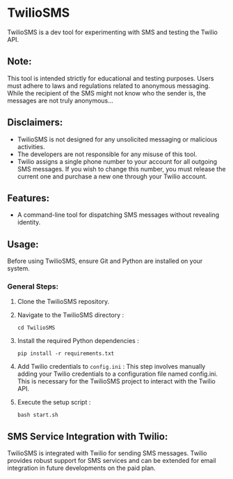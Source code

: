 # TwilioSMS

TwilioSMS is a dev tool for experimenting with SMS and testing the Twilio API.

## Note:
This tool is intended strictly for educational and testing purposes. Users must adhere to laws and regulations related to anonymous messaging. While the recipient of the SMS might not know who the sender is, the messages are not truly anonymous...

## Disclaimers:
- TwilioSMS is not designed for any unsolicited messaging or malicious activities.
- The developers are not responsible for any misuse of this tool.
- Twilio assigns a single phone number to your account for all outgoing SMS messages. If you wish to change this number, you must release the current one and purchase a new one through your Twilio account.

## Features:
- A command-line tool for dispatching SMS messages without revealing identity.

## Usage:
Before using TwilioSMS, ensure Git and Python are installed on your system.

### General Steps:
1. Clone the TwilioSMS repository.
2. Navigate to the TwilioSMS directory :
   ```
   cd TwilioSMS
   ```
3. Install the required Python dependencies :
   ```
   pip install -r requirements.txt
   ```
4. Add Twilio credentials to `config.ini` : This step involves manually adding your Twilio credentials to a configuration file named config.ini. This is necessary for the TwilioSMS project to interact with the Twilio API.

5. Execute the setup script :
   ```
   bash start.sh
   ```

## SMS Service Integration with Twilio:
TwilioSMS is integrated with Twilio for sending SMS messages. Twilio provides robust support for SMS services and can be extended for email integration in future developments on the paid plan.
